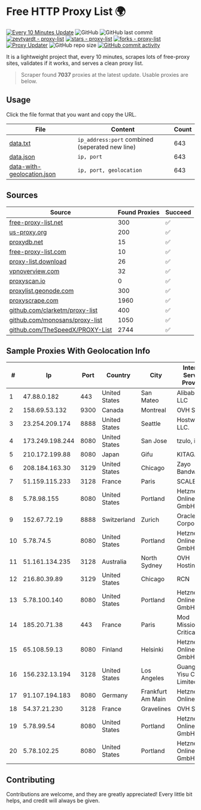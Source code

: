 
# Free HTTP Proxy List 🌍

[![Every 10 Minutes Update](https://github.com/mertguvencli/http-proxy-list/actions/workflows/main.yml/badge.svg?branch=main)](https://github.com/mertguvencli/http-proxy-list/actions/workflows/main.yml)
![GitHub](https://img.shields.io/github/license/mertguvencli/http-proxy-list)
![GitHub last commit](https://img.shields.io/github/last-commit/mertguvencli/http-proxy-list)
[![zevtyardt - proxy-list](https://img.shields.io/static/v1?label=zevtyardt&message=proxy-list&color=blue&logo=github)](https://github.com/zevtyardt/proxy-list "Go to GitHub repo")
[![stars - proxy-list](https://img.shields.io/github/stars/zevtyardt/proxy-list?style=social)](https://github.com/zevtyardt/proxy-list)
[![forks - proxy-list](https://img.shields.io/github/forks/zevtyardt/proxy-list?style=social)](https://github.com/zevtyardt/proxy-list)
[![Proxy Updater](https://github.com/zevtyardt/proxy-list/workflows/Proxy%20Updater/badge.svg)](https://github.com/zevtyardt/proxy-list/actions?query=workflow:"Proxy+Updater")
![GitHub repo size](https://img.shields.io/github/repo-size/zevtyardt/proxy-list)
[![GitHub commit activity](https://img.shields.io/github/commit-activity/m/zevtyardt/proxy-list?logo=commits)](https://github.com/zevtyardt/proxy-list/commits/main)

It is a lightweight project that, every 10 minutes, scrapes lots of free-proxy sites, validates if it works, and serves a clean proxy list.

> Scraper found **7037** proxies at the latest update. Usable proxies are below.

## Usage

Click the file format that you want and copy the URL.

|File|Content|Count|
|----|-------|-----|
|[data.txt](https://raw.githubusercontent.com/mertguvencli/http-proxy-list/main/proxy-list/data.txt)|`ip_address:port` combined (seperated new line)|643|
|[data.json](https://raw.githubusercontent.com/mertguvencli/http-proxy-list/main/proxy-list/data.json)|`ip, port`|643|
|[data-with-geolocation.json](https://raw.githubusercontent.com/mertguvencli/http-proxy-list/main/proxy-list/data-with-geolocation.json)|`ip, port, geolocation`|643|

## Sources

|Source|Found Proxies|Succeed|
|------|-------------|-------|
|[free-proxy-list.net](https://free-proxy-list.net)|300|✅|
|[us-proxy.org](https://www.us-proxy.org)|200|✅|
|[proxydb.net](http://proxydb.net)|15|✅|
|[free-proxy-list.com](https://free-proxy-list.com/?page=&port=&type%5B%5D=http&type%5B%5D=https&up_time=0&search=Search)|10|✅|
|[proxy-list.download](https://www.proxy-list.download/HTTP)|26|✅|
|[vpnoverview.com](https://vpnoverview.com/privacy/anonymous-browsing/free-proxy-servers)|32|✅|
|[proxyscan.io](https://www.proxyscan.io)|0|✅|
|[proxylist.geonode.com](https://proxylist.geonode.com/api/proxy-list?limit=300&page=1&sort_by=lastChecked&sort_type=desc&protocols=http,https)|300|✅|
|[proxyscrape.com](https://api.proxyscrape.com/v2/?request=displayproxies&protocol=http&timeout=10000&country=all&ssl=all&anonymity=all)|1960|✅|
|[github.com/clarketm/proxy-list](https://raw.githubusercontent.com/clarketm/proxy-list/master/proxy-list-raw.txt)|400|✅|
|[github.com/monosans/proxy-list](https://raw.githubusercontent.com/monosans/proxy-list/main/proxies/http.txt)|1050|✅|
|[github.com/TheSpeedX/PROXY-List](https://raw.githubusercontent.com/TheSpeedX/PROXY-List/master/http.txt)|2744|✅|


## Sample Proxies With Geolocation Info

|#|Ip|Port|Country|City|Internet Service Provider|
|-|--|----|-------|----|-------------------------|
|1|47.88.0.182|443|United States|San Mateo|Alibaba.com LLC|
|2|158.69.53.132|9300|Canada|Montreal|OVH SAS|
|3|23.254.209.174|8888|United States|Seattle|Hostwinds LLC.|
|4|173.249.198.244|8080|United States|San Jose|tzulo, inc.|
|5|210.172.199.88|8080|Japan|Gifu|KITAGATA|
|6|208.184.163.30|3129|United States|Chicago|Zayo Bandwidth|
|7|51.159.115.233|3128|France|Paris|SCALEWAY|
|8|5.78.98.155|8080|United States|Portland|Hetzner Online GmbH|
|9|152.67.72.19|8888|Switzerland|Zurich|Oracle Corporation|
|10|5.78.74.5|8080|United States|Portland|Hetzner Online GmbH|
|11|51.161.134.235|3128|Australia|North Sydney|OVH Hosting|
|12|216.80.39.89|3129|United States|Chicago|RCN|
|13|5.78.100.140|8080|United States|Portland|Hetzner Online GmbH|
|14|185.20.71.38|443|France|Paris|Mod Mission Critical LLC|
|15|65.108.59.13|8080|Finland|Helsinki|Hetzner Online GmbH|
|16|156.232.13.194|3128|United States|Los Angeles|Guangzhou Yisu Cloud Limited|
|17|91.107.194.183|8080|Germany|Frankfurt Am Main|Hetzner Online AG|
|18|54.37.21.230|3128|France|Gravelines|OVH SAS|
|19|5.78.99.54|8080|United States|Portland|Hetzner Online GmbH|
|20|5.78.102.25|8080|United States|Portland|Hetzner Online GmbH|



## Contributing

Contributions are welcome, and they are greatly appreciated! Every
little bit helps, and credit will always be given.

